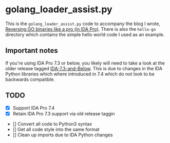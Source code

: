 # golang_loader_assist.py
This is the `golang_loader_assist.py` code to accompany the blog I wrote, [Reversing GO binaries like a pro (in IDA Pro)](http://rednaga.io/2016/09/21/reversing_go_binaries_like_a_pro/). There is also the `hello-go` directory which contains the simple hello world code I used as an example.

## Important notes
If you're using IDA Pro 7.3 or below, you likely will need to take a look at the older release tagged [IDA-7.3-and-Below](https://github.com/strazzere/golang_loader_assist/releases/tag/IDA-7.3-and-Below). This is due to changes in the IDA Python libraries which where introduced in 7.4 which do not look to be backwards compatible.

## TODO
- [X] Support IDA Pro 7.4
- [X] Retain IDA Pro 7.3 support via old release taggin
- [] Convert all code to Python3 syntax
- [] Get all code style into the same format
- [] Clean up imports due to IDA Python changes